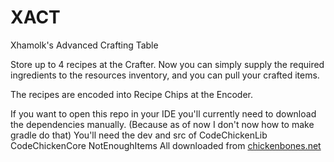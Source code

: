 XACT
====

Xhamolk's Advanced Crafting Table


Store up to 4 recipes at the Crafter. 
Now you can simply supply the required ingredients to the resources inventory, and you can pull your crafted items.

The recipes are encoded into Recipe Chips at the Encoder. 

If you want to open this repo in your IDE you'll currently need to download the dependencies manually.
(Because as of now I don't now how to make gradle do that)
You'll need the dev and src of
CodeChickenLib
CodeChickenCore
NotEnoughItems
All downloaded from [chickenbones.net](http://chickenbones.net/Pages/links.html)


